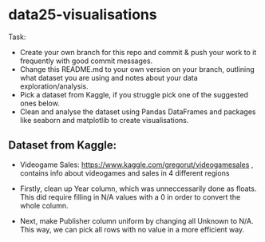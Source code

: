# data25-visualisations

Task: 
- Create your own branch for this repo and commit & push your work to it frequently with good commit messages.
- Change this README.md to your own version on your branch, outlining what dataset you are using and notes about your data exploration/analysis.
- Pick a dataset from Kaggle, if you struggle pick one of the suggested ones below. 
- Clean and analyse the dataset using Pandas DataFrames and packages like seaborn and matplotlib to create visualisations.

## Dataset from Kaggle:

- Videogame Sales: https://www.kaggle.com/gregorut/videogamesales , contains info about videogames and sales in 4 different regions

- Firstly, clean up Year column, which was unneccessarily done as floats.
  This did require filling in N/A values with a 0 in order to convert the whole column.

- Next, make Publisher column uniform by changing all Unknown to N/A.
  This way, we can pick all rows with no value in a more efficient way.
